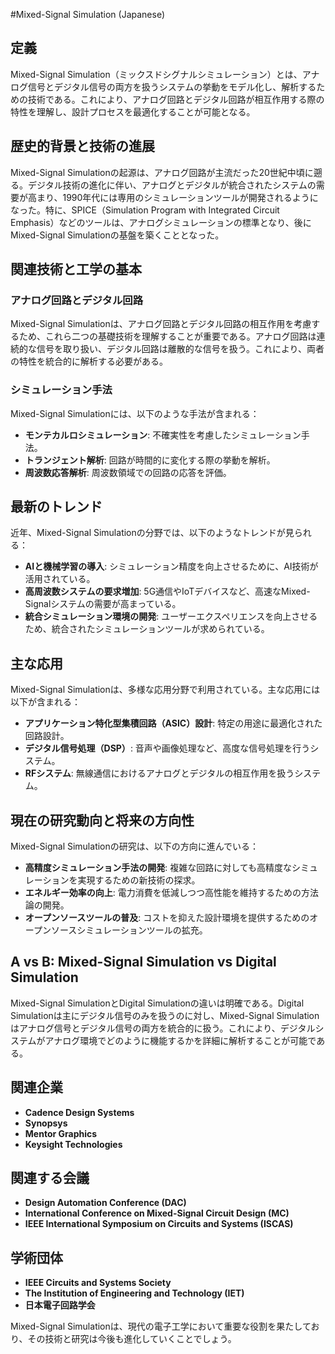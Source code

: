 #Mixed-Signal Simulation (Japanese)

## 定義
Mixed-Signal Simulation（ミックスドシグナルシミュレーション）とは、アナログ信号とデジタル信号の両方を扱うシステムの挙動をモデル化し、解析するための技術である。これにより、アナログ回路とデジタル回路が相互作用する際の特性を理解し、設計プロセスを最適化することが可能となる。

## 歴史的背景と技術の進展
Mixed-Signal Simulationの起源は、アナログ回路が主流だった20世紀中頃に遡る。デジタル技術の進化に伴い、アナログとデジタルが統合されたシステムの需要が高まり、1990年代には専用のシミュレーションツールが開発されるようになった。特に、SPICE（Simulation Program with Integrated Circuit Emphasis）などのツールは、アナログシミュレーションの標準となり、後にMixed-Signal Simulationの基盤を築くこととなった。

## 関連技術と工学の基本
### アナログ回路とデジタル回路
Mixed-Signal Simulationは、アナログ回路とデジタル回路の相互作用を考慮するため、これら二つの基礎技術を理解することが重要である。アナログ回路は連続的な信号を取り扱い、デジタル回路は離散的な信号を扱う。これにより、両者の特性を統合的に解析する必要がある。

### シミュレーション手法
Mixed-Signal Simulationには、以下のような手法が含まれる：
- **モンテカルロシミュレーション**: 不確実性を考慮したシミュレーション手法。
- **トランジェント解析**: 回路が時間的に変化する際の挙動を解析。
- **周波数応答解析**: 周波数領域での回路の応答を評価。

## 最新のトレンド
近年、Mixed-Signal Simulationの分野では、以下のようなトレンドが見られる：
- **AIと機械学習の導入**: シミュレーション精度を向上させるために、AI技術が活用されている。
- **高周波数システムの要求増加**: 5G通信やIoTデバイスなど、高速なMixed-Signalシステムの需要が高まっている。
- **統合シミュレーション環境の開発**: ユーザーエクスペリエンスを向上させるため、統合されたシミュレーションツールが求められている。

## 主な応用
Mixed-Signal Simulationは、多様な応用分野で利用されている。主な応用には以下が含まれる：
- **アプリケーション特化型集積回路（ASIC）設計**: 特定の用途に最適化された回路設計。
- **デジタル信号処理（DSP）**: 音声や画像処理など、高度な信号処理を行うシステム。
- **RFシステム**: 無線通信におけるアナログとデジタルの相互作用を扱うシステム。

## 現在の研究動向と将来の方向性
Mixed-Signal Simulationの研究は、以下の方向に進んでいる：
- **高精度シミュレーション手法の開発**: 複雑な回路に対しても高精度なシミュレーションを実現するための新技術の探求。
- **エネルギー効率の向上**: 電力消費を低減しつつ高性能を維持するための方法論の開発。
- **オープンソースツールの普及**: コストを抑えた設計環境を提供するためのオープンソースシミュレーションツールの拡充。

## A vs B: Mixed-Signal Simulation vs Digital Simulation
Mixed-Signal SimulationとDigital Simulationの違いは明確である。Digital Simulationは主にデジタル信号のみを扱うのに対し、Mixed-Signal Simulationはアナログ信号とデジタル信号の両方を統合的に扱う。これにより、デジタルシステムがアナログ環境でどのように機能するかを詳細に解析することが可能である。

## 関連企業
- **Cadence Design Systems**
- **Synopsys**
- **Mentor Graphics**
- **Keysight Technologies**

## 関連する会議
- **Design Automation Conference (DAC)**
- **International Conference on Mixed-Signal Circuit Design (MC)**
- **IEEE International Symposium on Circuits and Systems (ISCAS)**

## 学術団体
- **IEEE Circuits and Systems Society**
- **The Institution of Engineering and Technology (IET)**
- **日本電子回路学会**

Mixed-Signal Simulationは、現代の電子工学において重要な役割を果たしており、その技術と研究は今後も進化していくことでしょう。